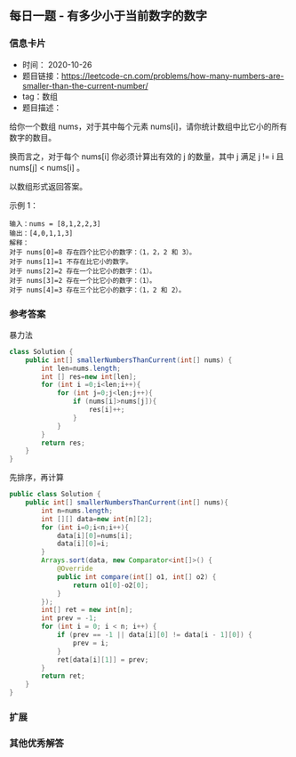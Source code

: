 ## 每日一题 - 有多少小于当前数字的数字
### 信息卡片 

- 时间： 2020-10-26
- 题目链接：https://leetcode-cn.com/problems/how-many-numbers-are-smaller-than-the-current-number/
- tag：数组
- 题目描述：

给你一个数组 nums，对于其中每个元素 nums[i]，请你统计数组中比它小的所有数字的数目。

换而言之，对于每个 nums[i] 你必须计算出有效的 j 的数量，其中 j 满足 j != i 且 nums[j] < nums[i] 。

以数组形式返回答案。

 

示例 1：

    输入：nums = [8,1,2,2,3]
    输出：[4,0,1,1,3]
    解释： 
    对于 nums[0]=8 存在四个比它小的数字：（1，2，2 和 3）。 
    对于 nums[1]=1 不存在比它小的数字。
    对于 nums[2]=2 存在一个比它小的数字：（1）。 
    对于 nums[3]=2 存在一个比它小的数字：（1）。 
    对于 nums[4]=3 存在三个比它小的数字：（1，2 和 2）。




### 参考答案

暴力法
```java
class Solution {
    public int[] smallerNumbersThanCurrent(int[] nums) {
        int len=nums.length;
        int [] res=new int[len];
        for (int i =0;i<len;i++){
            for (int j=0;j<len;j++){
                if (nums[i]>nums[j]){
                    res[i]++;
                }
            }
        }
        return res;
    }
}
```
先排序，再计算
```java
public class Solution {
    public int[] smallerNumbersThanCurrent(int[] nums){
        int n=nums.length;
        int [][] data=new int[n][2];
        for (int i=0;i<n;i++){
            data[i][0]=nums[i];
            data[i][0]=i;
        }
        Arrays.sort(data, new Comparator<int[]>() {
            @Override
            public int compare(int[] o1, int[] o2) {
                return o1[0]-o2[0];
            }
        });
        int[] ret = new int[n];
        int prev = -1;
        for (int i = 0; i < n; i++) {
            if (prev == -1 || data[i][0] != data[i - 1][0]) {
                prev = i;
            }
            ret[data[i][1]] = prev;
        }
        return ret;
    }
}
```

### 扩展

### 其他优秀解答 





